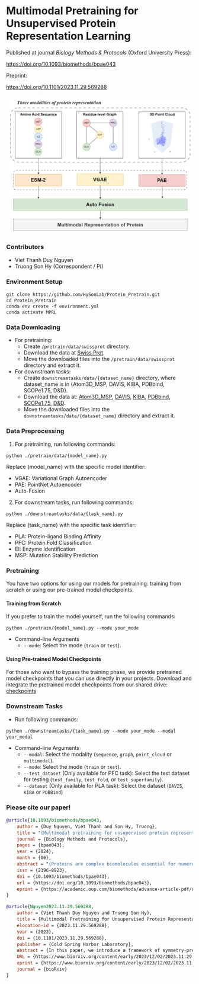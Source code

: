 # Multimodal Pretraining for Unsupervised Protein Representation Learning

Published at journal *Biology Methods & Protocols* (Oxford University Press): 

https://doi.org/10.1093/biomethods/bpae043

Preprint:

https://doi.org/10.1101/2023.11.29.569288

![framework](./figures/framework.png)

### Contributors
* Viet Thanh Duy Nguyen
* Truong Son Hy (Correspondent / PI)

### Environment Setup

```
git clone https://github.com/HySonLab/Protein_Pretrain.git
cd Protein_Pretrain
conda env create -f environment.yml
conda activate MPRL
```

### Data Downloading
* For pretraining:
    * Create ```/pretrain/data/swissprot``` directory.
    * Download the data at [Swiss Prot](https://ftp.ebi.ac.uk/pub/databases/alphafold/latest/swissprot_pdb_v4.tar).
    * Move the downloaded files into the ```/pretrain/data/swissprot``` directory and extract it.
* For downstream tasks:
    * Create ```downstreamtasks/data/{dataset_name}``` directory, where dataset_name is in {Atom3D_MSP, DAVIS, KIBA, PDBbind, SCOPe1.75, D&D}.
    * Download the data at: [Atom3D_MSP](https://zenodo.org/records/4962515/files/MSP-split-by-sequence-identity-30.tar.gz), [DAVIS](https://drive.google.com/file/d/1kobzvO9aZcCAOWqXodEZi9xbr4PuGHYY/view?usp=drive_link),
    [KIBA](https://drive.google.com/file/d/1X8LQZYjShhKo0YOkTZ-zfzftN1V-Wbyx/view?usp=drive_link), [PDBbind](), [SCOPe1.75](https://drive.google.com/uc?export=download&id=1chZAkaZlEBaOcjHQ3OUOdiKZqIn36qar), [D&D](https://drive.google.com/uc?export=download&id=1KTs5cUYhG60C6WagFp4Pg8xeMgvbLfhB).
    * Move the downloaded files into the ```downstreamtasks/data/{dataset_name}``` directory and extract it.

### Data Preprocessing
1. For pretraining, run following commands:
```
python ./pretrain/data/{model_name}.py
```
Replace {model_name} with the specific model identifier:
* VGAE: Variational Graph Autoencoder
* PAE: PointNet Autoencoder
* Auto-Fusion

2. For downstream tasks, run following commands:
```
python ./downstreamtasks/data/{task_name}.py
```
Replace {task_name} with the specific task identifier:
* PLA: Protein-ligand Binding Affinity
* PFC: Protein Fold Classification
* EI: Enzyme Identification
* MSP: Mutation Stability Prediction

### Pretraining
You have two options for using our models for pretraining: training from scratch or using our pre-trained model checkpoints.
#### Training from Scratch
If you prefer to train the model yourself, run the following commands:
```
python ./pretrain/{model_name}.py --mode your_mode
```
* Command-line Arguments
    * `--mode`: Select the mode (`train` or `test`).
#### Using Pre-trained Model Checkpoints
For those who want to bypass the training phase, we provide pretrained model checkpoints that you can use directly in your projects. Download and integrate the pretrained model checkpoints from our shared drive: [checkpoints](https://drive.google.com/drive/folders/1_BBRPe2aC7rIg3HB6b5KkucvN1WOexwY?usp=sharing)

### Downstream Tasks
* Run following commands:
```
python ./downstreamtasks/{task_name}.py --mode your_mode --modal your_modal 
```
* Command-line Arguments
    * `--modal`: Select the modality (`sequence`, `graph`, `point_cloud` or `multimodal`).
    * `--mode`: Select the mode (`train` or `test`).
    * `--test_dataset` (Only available for PFC task): Select the test dataset for testing (`test_family`, `test_fold`, or `test_superfamily`).
    * `--dataset` (Only available for PLA task): Select the dataset (`DAVIS`, `KIBA` or `PDBBind`)
### Please cite our paper!

```bibtex
@article{10.1093/biomethods/bpae043,
    author = {Duy Nguyen, Viet Thanh and Son Hy, Truong},
    title = "{Multimodal pretraining for unsupervised protein representation learning}",
    journal = {Biology Methods and Protocols},
    pages = {bpae043},
    year = {2024},
    month = {06},
    abstract = "{Proteins are complex biomolecules essential for numerous biological processes, making them crucial targets for advancements in molecular biology, medical research, and drug design. Understanding their intricate, hierarchical structures and functions is vital for progress in these fields. To capture this complexity, we introduce MPRL—Multimodal Protein Representation Learning, a novel framework for symmetry-preserving multimodal pretraining that learns unified, unsupervised protein representations by integrating primary and tertiary structures. MPRL employs Evolutionary Scale Modeling (ESM-2) for sequence analysis, Variational Graph Auto-Encoders (VGAE) for residue-level graphs, and PointNet Autoencoder (PAE) for 3D point clouds of atoms, each designed to capture the spatial and evolutionary intricacies of proteins while preserving critical symmetries. By leveraging Auto-Fusion to synthesize joint representations from these pretrained models, MPRL ensures robust and comprehensive protein representations. Our extensive evaluation demonstrates that MPRL significantly enhances performance in various tasks such as protein-ligand binding affinity prediction, protein fold classification, enzyme activity identification, and mutation stability prediction. This framework advances the understanding of protein dynamics and facilitates future research in the field. Our source code is publicly available at https://github.com/HySonLab/Protein\_Pretrain.}",
    issn = {2396-8923},
    doi = {10.1093/biomethods/bpae043},
    url = {https://doi.org/10.1093/biomethods/bpae043},
    eprint = {https://academic.oup.com/biomethods/advance-article-pdf/doi/10.1093/biomethods/bpae043/58272243/bpae043.pdf},
}
```

```bibtex
@article{Nguyen2023.11.29.569288,
	author = {Viet Thanh Duy Nguyen and Truong Son Hy},
	title = {Multimodal Pretraining for Unsupervised Protein Representation Learning},
	elocation-id = {2023.11.29.569288},
	year = {2023},
	doi = {10.1101/2023.11.29.569288},
	publisher = {Cold Spring Harbor Laboratory},
	abstract = {In this paper, we introduce a framework of symmetry-preserving multimodal pretraining to learn a unified representation on proteins in an unsupervised manner that can take into account primary and tertiary structures. For each structure, we propose the corresponding pretraining method on sequence, graph and 3D point clouds based on large language models and generative models. We present a novel way to combining representations from multiple sources of information into a single global representation for proteins. We carefully analyze the performance of our framework in the pretraining tasks. For the fine-tuning tasks, our experiments have shown that our new multimodal representation can achieve competitive results in protein-ligand binding affinity prediction, protein fold classification, enzyme identification and mutation stability prediction. We expect that this work will accelerate future research in proteins. Our source code in PyTorch deep learning framework is publicly available at https://github.com/HySonLab/Protein_PretrainCompeting Interest StatementThe authors have declared no competing interest.},
	URL = {https://www.biorxiv.org/content/early/2023/12/02/2023.11.29.569288},
	eprint = {https://www.biorxiv.org/content/early/2023/12/02/2023.11.29.569288.full.pdf},
	journal = {bioRxiv}
}
```
